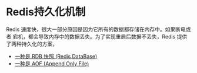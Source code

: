 # Redis持久化机制

Redis 速度快，很大一部分原因是因为它所有的数据都存储在内存中。如果断电或者 宕机，都会导致内存中的数据丢失。为了实现重启后数据不丢失，Redis 提供了两种持久化的方案，

-  [一种是 RDB 快照 (Redis DataBase)](05-RDB持久化.md) 
-  [一种是 AOF (Append Only File)](06-AOF持久化.md) 

